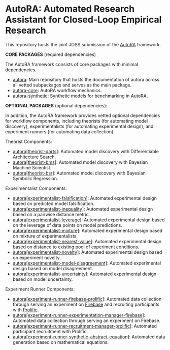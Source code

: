# AutoRA: Automated Research Assistant for Closed-Loop Empirical Research

This repository hosts the joint JOSS submission of the [AutoRA](https://github.com/AutoResearch/autora) framework.

**CORE PACKAGES** (required dependencies)

The AutoRA framework consists of core packages with minimal dependencies.

- [autora](https://github.com/AutoResearch/autora): Main repository that hosts the documentation of autora across all vetted subpackages and serves as the main package.
- [autora-core](https://github.com/AutoResearch/autora-core): AutoRA workflow mechanics.
- [autora-synthetic](https://github.com/AutoResearch/autora-synthetic): Synthetic models for benchmarking in AutoRA.

**OPTIONAL PACKAGES** (optional dependencies):

In addition, the AutoRA framework provides vetted optional dependencies for workflow components, including theorists (for automating model discovery), experimentalists (for automating experimental design), and experiment runners (for automating data collection).

Theorist Components:
- [autora[theorist-darts]](https://github.com/AutoResearch/autora-theorist-darts): Automated model discovery with Differentiable Architecture Search. 
- [autora[theorist-bms]](https://github.com/AutoResearch/autora-theorist-bms): Automated model discovery with Bayesian Machine Scientist.
- [autora[theorist-bsr]](https://github.com/AutoResearch/autora-theorist-bsr): Automated model discovery with Bayesian Symbolic Regression.

Experimentalist Components:
- [autora[experimentalist-falsification]](https://github.com/AutoResearch/autora-experimentalist-falsification): Automated experimental design based on predicted model falsification.
- [autora[experimentalist-inequality]](https://github.com/AutoResearch/autora-experimentalist-inequality): Automated experimental design based on a pairwise distance metric.
- [autora[experimentalist-leverage]](https://github.com/AutoResearch/autora-experimentalist-leverage): Automated experimental design based on the leverage of data points on model predictions.
- [autora[experimentalist-mixture]](https://github.com/blinodelka/mixture_experimental_strategies): Automated experimental design based on mixture of  experimentalists.
- [autora[experimentalist-nearest-value]](https://github.com/AutoResearch/autora-experimentalist-nearest-value): Automated experimental design based on distance to existing pool of experiment conditions.
- [autora[experimentalist-novelty]](https://github.com/AutoResearch/autora-experimentalist-novelty): Automated experimental design based on experiment novelty.
- [autora[experimentalist-model-disagreement]](https://github.com/AutoResearch/autora-experimentalist-model-disagreement): Automated experimental design based on model disagreement.
- [autora[experimentalist-uncertainty]](https://github.com/AutoResearch/autora-experimentalist-uncertainty): Automated experimental design based on model uncertainty.

Experiment Runner Components:
- [autora[experiment-runner-firebase-prolific]](https://github.com/AutoResearch/autora-experiment-runner-firebase-prolific): Automated data collection through serving an experiment on [Firebase](https://firebase.google.com/) and recruiting participants with [Prolific](https://www.prolific.com/).
- [autora[experiment-runner-experimentation-manager-firebase]](https://github.com/AutoResearch/autora-experiment-runner-experimentation-manager-firebase): Automated data collection through serving an experiment on Firebase.
- [autora[experiment-runner-recruitment-manager-prolific]](https://github.com/AutoResearch/autora-experiment-runner-recruitment-manager-prolific): Automated participant recruitment with Prolific.
- [autora[experiment-runner-synthetic-abstract-equation]](https://github.com/AutoResearch/autora-synthetic-abstract-equation): Automated data generation based on mathematical equations.



